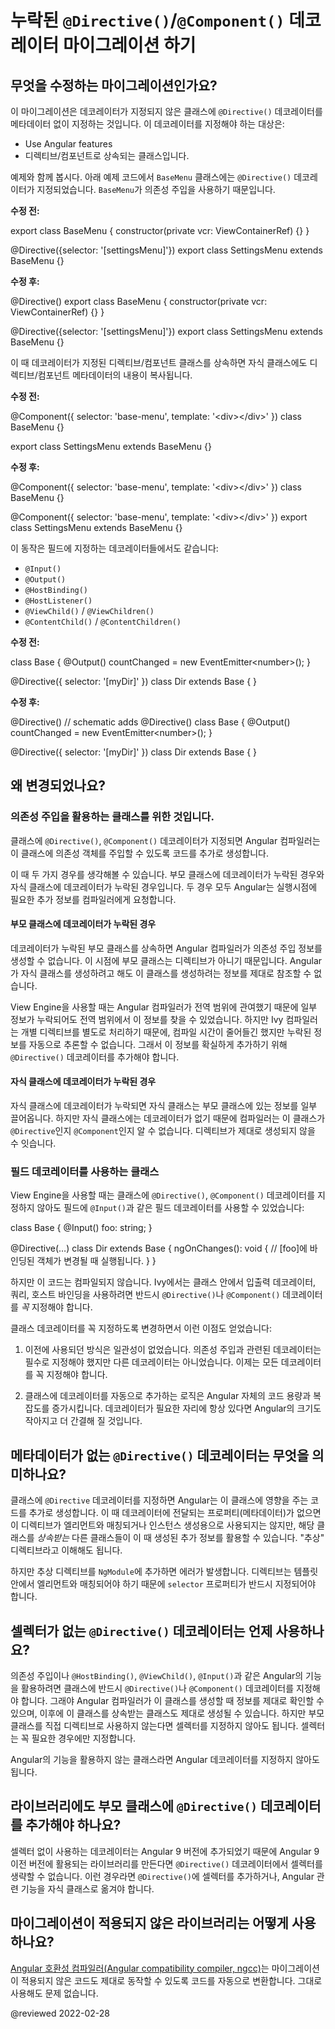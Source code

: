 <!--
# Missing `@Directive()`/`@Component()` decorator migration
-->
# 누락된 `@Directive()`/`@Component()` 데코레이터 마이그레이션 하기

<!--
## What does this migration do?
-->
## 무엇을 수정하는 마이그레이션인가요?

<!--
This migration adds an empty `@Directive()` decorator to undecorated
base classes that:

*   Angular 프레임워크 기능을 활용하는 클래스이며
*   Are extended by directives or components

For example, in the diff below, a `@Directive()` decorator is added to `BaseMenu` because `BaseMenu` uses dependency injection.

**Before**:
-->
이 마이그레이션은 데코레이터가 지정되지 않은 클래스에 `@Directive()` 데코레이터를 메타데이터 없이 지정하는 것입니다.
이 데코레이터를 지정해야 하는 대상은:

*   Use Angular features
*   디렉티브/컴포넌트로 상속되는 클래스입니다.

예제와 함께 봅시다.
아래 예제 코드에서 `BaseMenu` 클래스에는 `@Directive()` 데코레이터가 지정되었습니다.
`BaseMenu`가 의존성 주입을 사용하기 때문입니다.

**수정 전:**

<code-example format="typescript" language="typescript">

export class BaseMenu {
  constructor(private vcr: ViewContainerRef) {}
}

&commat;Directive({selector: '[settingsMenu]'})
export class SettingsMenu extends BaseMenu {}

</code-example>

<!--
**After**:
-->
**수정 후:**

<code-example format="typescript" language="typescript">

&commat;Directive()
export class BaseMenu {
  constructor(private vcr: ViewContainerRef) {}
}

&commat;Directive({selector: '[settingsMenu]'})
export class SettingsMenu extends BaseMenu {}

</code-example>

<!--
In the event that a directive or component is extended by a class without a decorator, the schematic copies any inherited directive or component metadata to the derived class.

**Before**:
-->
이 때 데코레이터가 지정된 디렉티브/컴포넌트 클래스를 상속하면 자식 클래스에도 디렉티브/컴포넌트 메타데이터의 내용이 복사됩니다.

**수정 전:**

<code-example format="typescript" language="typescript">

&commat;Component({
  selector: 'base-menu',
  template: '&lt;div&gt;&lt;/div&gt;'
})
class BaseMenu {}

export class SettingsMenu extends BaseMenu {}

</code-example>

<!--
**After**:
-->
**수정 후:**

<code-example format="typescript" language="typescript">

&commat;Component({
  selector: 'base-menu',
  template: '&lt;div&gt;&lt;/div&gt;'
})
class BaseMenu {}

&commat;Component({
  selector: 'base-menu',
  template: '&lt;div&gt;&lt;/div&gt;'
})
export class SettingsMenu extends BaseMenu {}

</code-example>

<!--
This schematic also decorates classes that use Angular field decorators, including:

*   `@Input()`
*   `@Output()`
*   `@HostBinding()`
*   `@HostListener()`
*   `@ViewChild()` / `@ViewChildren()`
*   `@ContentChild()` / `@ContentChildren()`

**Before**:
-->
이 동작은 필드에 지정하는 데코레이터들에서도 같습니다:

*   `@Input()`
*   `@Output()`
*   `@HostBinding()`
*   `@HostListener()`
*   `@ViewChild()` / `@ViewChildren()`
*   `@ContentChild()` / `@ContentChildren()`

**수정 전:**

<code-example format="typescript" language="typescript">

class Base {
  &commat;Output()
  countChanged = new EventEmitter&lt;number&gt;();
}

&commat;Directive({
  selector: '[myDir]'
})
class Dir extends Base {
}

</code-example>

<!--
**After**:
-->
**수정 후:**

<code-example format="typescript" language="typescript">

&commat;Directive() // schematic adds &commat;Directive()
class Base {
  &commat;Output()
  countChanged = new EventEmitter&lt;number&gt;();
}

&commat;Directive({
  selector: '[myDir]'
})
class Dir extends Base {
}

</code-example>


<!--
## Why is this migration necessary?
-->
## 왜 변경되었나요?

<!--
### Migrating classes that use DI
-->
### 의존성 주입을 활용하는 클래스를 위한 것입니다.

<!--
When a class has a `@Directive()` or `@Component()` decorator, the Angular compiler generates extra code to inject dependencies into the constructor.
When using inheritance, Ivy needs both the parent class and the child class to apply a decorator to generate the correct code.

You can think of this change as two cases: a parent class is missing a decorator or a child class is missing a decorator.
In both scenarios, Angular's runtime needs additional information from the compiler.
This additional information comes from adding decorators.
-->
클래스에 `@Directive()`, `@Component()` 데코레이터가 지정되면 Angular 컴파일러는 이 클래스에 의존성 객체를 주입할 수 있도록 코드를 추가로 생성합니다.

이 때 두 가지 경우를 생각해볼 수 있습니다.
부모 클래스에 데코레이터가 누락된 경우와 자식 클래스에 데코레이터가 누락된 경우입니다.
두 경우 모두 Angular는 실행시점에 필요한 추가 정보를 컴파일러에게 요청합니다.


<!--
#### Decorator missing from parent class
-->
#### 부모 클래스에 데코레이터가 누락된 경우

<!--
When the decorator is missing from the parent class, the subclass will inherit a constructor from a class for which the compiler did not generate special constructor info \(because it was not decorated as a directive\).
When Angular then tries to create the subclass, it doesn't have the correct info to create it.

In View Engine, the compiler has global knowledge, so it can look up the missing data.
However, the Ivy compiler only processes each directive in isolation.
This means that compilation can be faster, but the compiler can't automatically infer the same information as before.
Adding the `@Directive()` explicitly provides this information.

In the future, add `@Directive()` to base classes that do not already have decorators and are extended by directives.
-->
데코레이터가 누락된 부모 클래스를 상속하면 Angular 컴파일러가 의존성 주입 정보를 생성할 수 없습니다.
이 시점에 부모 클래스는 디렉티브가 아니기 때문입니다.
Angular가 자식 클래스를 생성하려고 해도 이 클래스를 생성하려는 정보를 제대로 참조할 수 없습니다.

View Engine을 사용할 때는 Angular 컴파일러가 전역 범위에 관여했기 때문에 일부 정보가 누락되어도 전역 범위에서 이 정보를 찾을 수 있었습니다.
하지만 Ivy 컴파일러는 개별 디렉티브를 별도로 처리하기 때문에, 컴파일 시간이 줄어들긴 했지만 누락된 정보를 자동으로 추론할 수 없습니다.
그래서 이 정보를 확실하게 추가하기 위해 `@Directive()` 데코레이터를 추가해야 합니다.


<!--
#### Decorator missing from child class
-->
#### 자식 클래스에 데코레이터가 누락된 경우

<!--
When the child class is missing the decorator, the child class inherits from the parent class yet has no decorators of its own.
Without a decorator, the compiler has no way of knowing that the class is a `@Directive` or `@Component`, so it doesn't generate the proper instructions for the directive.
-->
자식 클래스에 데코레이터가 누락되면 자식 클래스는 부모 클래스에 있는 정보를 일부 끌어옵니다.
하지만 자식 클래스에는 데코레이터가 없기 때문에 컴파일러는 이 클래스가 `@Directive`인지 `@Component`인지 알 수 없습니다.
디렉티브가 제대로 생성되지 않을 수 잇습니다.


<!--
### Migrating classes that use field decorators
-->
### 필드 데코레이터를 사용하는 클래스

<!--
In ViewEngine, base classes with field decorators like `@Input()` worked even when the class did not have a `@Directive()` or `@Component()` decorator.
For example:

<code-example format="typescript" language="typescript">

class Base {
  &commat;Input()
  foo: string;
}

&commat;Directive(&hellip;)
class Dir extends Base {
  ngOnChanges(): void {
    // notified when bindings to [foo] are updated
  }
}

</code-example>

However, this example won't compile with Ivy because the `Base` class *requires* either a `@Directive()` or `@Component()` decorator to generate code for inputs, outputs, queries, and host bindings.

Always requiring a class decorator leads to two main benefits for Angular:

1.  The previous behavior was inconsistent.
    Some Angular features required a decorator \(dependency injection\), but others did not.
    Now, all Angular features consistently require a class decorator.

1.  Supporting undecorated classes increases the code size and complexity of Angular.
    Always requiring class decorators allows the framework to become smaller and simpler for all users.
-->
View Engine을 사용할 때는 클래스에 `@Directive()`, `@Component()` 데코레이터를 지정하지 않아도 필드에 `@Input()`과 같은 필드 데코레이터를 사용할 수 있었습니다:

<code-example format="typescript" language="typescript">

class Base {
  &commat;Input()
  foo: string;
}

&commat;Directive(&hellip;)
class Dir extends Base {
  ngOnChanges(): void {
    // [foo]에 바인딩된 객체가 변경될 때 실행됩니다.
  }
}

</code-example>

하지만 이 코드는 컴파일되지 않습니다.
Ivy에서는 클래스 안에서 입출력 데코레이터, 쿼리, 호스트 바인딩을 사용하려면 반드시 `@Directive()`나 `@Component()` 데코레이터를 _꼭_ 지정해야 합니다.

클래스 데코레이터를 꼭 지정하도록 변경하면서 이런 이점도 얻었습니다:

1.  이전에 사용되던 방식은 일관성이 없었습니다.
    의존성 주입과 관련된 데코레이터는 필수로 지정해야 했지만 다른 데코레이터는 아니었습니다.
    이제는 모든 데코레이터를 꼭 지정해야 합니다.

1.  클래스에 데코레이터를 자동으로 추가하는 로직은 Angular 자체의 코드 용량과 복잡도를 증가시킵니다.
    데코레이터가 필요한 자리에 항상 있다면 Angular의 크기도 작아지고 더 간결해 질 것입니다.


<!--
## What does it mean to have a `@Directive()` decorator with no metadata inside of it?
-->
## 메타데이터가 없는 `@Directive()` 데코레이터는 무엇을 의미하나요?

<!--
The presence of the `@Directive` decorator causes Angular to generate extra code for the affected class.
If that decorator includes no properties \(metadata\), the directive won't be matched to elements or instantiated directly, but other classes that *extend* the directive class will inherit this generated code.
You can think of this as an "abstract" directive.

Adding an abstract directive to an `NgModule` will cause an error.
A directive must have a `selector` property defined in order to match some element in a template.
-->
클래스에 `@Directive` 데코레이터를 지정하면 Angular는 이 클래스에 영향을 주는 코드를 추가로 생성합니다.
이 때 데코레이터에 전달되는 프로퍼티(메타데이터)가 없으면 이 디렉티브가 엘리먼트와 매칭되거나 인스턴스 생성용으로 사용되지는 않지만, 해당 클래스를 _상속받는_ 다른 클래스들이 이 때 생성된 추가 정보를 활용할 수 있습니다.
"추상" 디렉티브라고 이해해도 됩니다.

하지만 추상 디렉티브를 `NgModule`에 추가하면 에러가 발생합니다.
디렉티브는 템플릿 안에서 엘리먼트와 매칭되어야 하기 때문에 `selector` 프로퍼티가 반드시 지정되어야 합니다.


<!--
## When do I need a `@Directive()` decorator without a selector?
-->
## 셀렉터가 없는 `@Directive()` 데코레이터는 언제 사용하나요?

<!--
If you're using dependency injection, or any Angular-specific feature, such as `@HostBinding()`, `@ViewChild()`, or `@Input()`, you need a `@Directive()` or `@Component()` decorator.
The decorator lets the compiler know to generate the correct instructions to create that class and any classes that extend it.
If you don't want to use that base class as a directive directly, leave the selector blank.
If you do want it to be usable independently, fill in the metadata as usual.

Classes that don't use Angular features don't need an Angular decorator.
-->
의존성 주입이나 `@HostBinding()`, `@ViewChild()`, `@Input()`과 같은 Angular의 기능을 활용하려면 클래스에 반드시 `@Directive()`나 `@Component()` 데코레이터를 지정해야 합니다.
그래야 Angular 컴파일러가 이 클래스를 생성할 때 정보를 제대로 확인할 수 있으며, 이후에 이 클래스를 상속받는 클래스도 제대로 생성될 수 있습니다.
하지만 부모 클래스를 직접 디렉티브로 사용하지 않는다면 셀렉터를 지정하지 않아도 됩니다.
셀렉터는 꼭 필요한 경우에만 지정합니다.

Angular의 기능을 활용하지 않는 클래스라면 Angular 데코레이터를 지정하지 않아도 됩니다.


<!--
## I'm a library author. Should I add the `@Directive()` decorator to base classes?
-->
## 라이브러리에도 부모 클래스에 `@Directive()` 데코레이터를 추가해야 하나요?

<!--
As support for selectorless decorators is introduced in Angular version 9, if you want to support Angular version 8 and earlier, you shouldn't add a selectorless `@Directive()` decorator.
You can either add `@Directive()` with a selector or move the Angular-specific features to affected subclasses.
-->
셀렉터 없이 사용하는 데코레이터는 Angular 9 버전에 추가되었기 때문에 Angular 9 이전 버전에 활용되는 라이브러리를 만든다면 `@Directive()` 데코레이터에서 셀렉터를 생략할 수 없습니다.
이런 경우라면 `@Directive()`에 셀렉터를 추가하거나, Angular 관련 기능을 자식 클래스로 옮겨야 합니다.


<!--
## What about applications using non-migrated libraries?
-->
## 마이그레이션이 적용되지 않은 라이브러리는 어떻게 사용하나요?

<!--
The [Angular compatibility compiler](guide/glossary#ngcc) \(`ngcc`\) should automatically transform any non-migrated libraries to generate the proper code.
-->
[Angular 호환성 컴파일러(Angular compatibility compiler, ngcc)](guide/glossary#ngcc)는 마이그레이션이 적용되지 않은 코드도 제대로 동작할 수 있도록 코드를 자동으로 변환합니다.
그대로 사용해도 문제 없습니다.


<!-- links -->

<!-- external links -->

<!-- end links -->

@reviewed 2022-02-28
